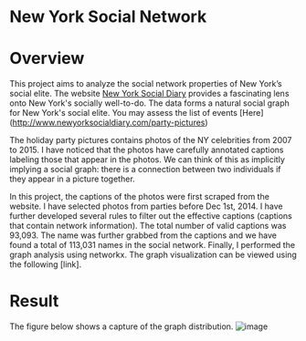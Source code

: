 # New York Social Network
# Overview

This project aims to analyze the social network properties of New York’s social elite. The website [New York Social Diary](http://www.newyorksocialdiary.com/) provides a fascinating lens onto New York's socially well-to-do.  The data forms a natural
social graph for New York's social elite. You may assess the list of events [Here] (http://www.newyorksocialdiary.com/party-pictures)

The holiday party pictures contains photos of the NY celebrities from 2007 to 2015. I have noticed that the photos have carefully annotated captions labeling those that appear in the photos.  We can think of this as implicitly implying a social graph: there is a connection between two individuals if they appear in a picture together.

In this project, the captions of the photos were first scraped from the website. I have selected photos from parties before Dec 1st, 2014. I have further developed several rules to filter out the effective captions (captions that contain network information). The total number of valid captions was 93,093. The name was further grabbed from the captions and we have found a total of 113,031 names in the social network. Finally, I performed the graph analysis using networkx. The graph visualization can be viewed using the following [link].


# Result

The figure below shows a capture of the graph distribution.  ![image](https://cloud.githubusercontent.com/assets/14169124/12463445/7ca5fbf4-bf91-11e5-979b-422f07e02e2b.png)
